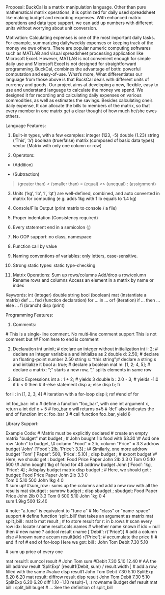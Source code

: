 Proposal:
BuckCal is a matrix manipulation language. Other than pure mathematical matrix operations, it is optimized for daily used spreadsheet like making budget and recording expenses. With enhanced matrix operations and data type support, we can add up numbers with different units without worrying about unit conversion.

Motivation: 
Calculating expenses is one of the most important daily tasks. For example, summarizing daily/weekly expenses or keeping track of the money we owe others. There are popular numeric computing softwares such as MATLAB and visual spreadsheet processing application like Microsoft Excel. However, MATLAB is not convenient enough for simple daily use and Microsoft Excel is not designed for straightforward programming. BuckCal, combines the advantage of both: powerful computation and easy-of-use. What’s more, What differentiates our language from those above is that BuckCal deals with different units of currency and goods. Our project aims at developing a new, flexible, easy to use and understand language to calculate the money we spend. 
We designed it for  recording and calculating daily expenses on various commodities, as well as estimates the savings. Besides calculating one’s daily expense, It can allocate the bills to members of the matrix, so that every member in one matrix get a clear thought of how much he/she owes others.

Language Features:

1.  Built-in types, with a few examples:
integer (123, -5)
double (1.23)
string (‘This’, ‘a’)
boolean (true/false)
matrix (composed of basic data types)
vector (Matrix with only one column or row)

2. Operators: 
+ (Addition) 
- (Subtraction)
> (greater than) 
< (smaller than) 
= (equal) 
<> (unequal)
: (assignment)

3. Units (‘kg’, ‘lb’, ‘l’, ‘qt’) are well-defined, combined, and auto converted in matrix for computing (e.g. adds 1kg with 1 lb equals to 1.4 kg)

4. Console/File Output (print matrix to console / a file)

5. Proper indentation (Consistency required)

6. Every statement end in a semicolon (;)

7. No OOP support: no class, namespace  

8. Function call by value

9. Naming conventions of variables: only letters, case-sensitive.

10. Strong static types: static type-checking

11. Matrix Operations:
Sum up rows/columns 
Add/drop a row/column
Rename rows and columns
Access an element in a matrix by name or index

Keywords: 
int  (integer)
double 
string 
bool (boolean)
mat (instantiate a matrix)
def .... fed (function declaration)
for … in … orf (iteration)
if ... then ... else … fi (branch)
disp (print)

Programming Features:
1. Comments:

\# This is a single-line comment. No multi-line comment support 
This is not comment but /# From here to end is comment 

2. Declaration
int uninit;		# declare an integer without initialization
int i: 2; 		# declare an Integer variable a and initialize as 2
double d: 2.50; 	# declare an floating-point  number 2.50
string s: “this string”;# declare a string s and initialize it
bool a: true;		# declare a boolean
mat m: [1, 2; 4, 5]; 	# declare a matrix: “;” starts a new row, “,” splits elements in
 			same row

3. Basic Expressions
int a : 1 + 2;		# yields 3
double b : 2.0 - 3;  	# yields -1.0 
if b < 0 then		# if-else statement
	disp a;
else
	disp b;
fi

for i : in [1, 2, 3, 4]	# iteration with a for-loop
	disp i;
rof			#end of for

int foo_bar: int  x	# define a function “foo_bar”, with one int argument x, return a int
def x + 5 	# foo_bar x  will returns x+5 
\# ’def’ also indicates the end of function
int c: foo_bar 3	# call function foo_bar, yield 8

Library Support:

Example Code:
\# Matrix must be explicitly declared
\# create an empty matrix "budget"
mat budget ; 
\# John bought 1lb food with $3.30
\# Add one row "John" to budget, 
\# column "Food" = 2lb, column "Price" = 3.3
addrow budget 'John' ['Food': 2lb, 'Price': 3.3] ;
\# Similarly, one more
addrow budget 'Tom' ['Paper': 500, 'Price': 5.10] ;
disp budget ; # export budget 
\# Here, we should get :
budget:
 	Food	Price	Paper
John	2lb	3.3	0	
Tom	0	5.10	500
\# John bought 1kg of food for 4$
addrow budget John [‘Food’: 1kg, ‘Price’: 4]  ;
\#display budget matrix
disp budget ;
\# Here, we should get :
budget:
	Food	Price	Paper
John	2lb	3.3	0	
Tom	0	5.10	500
John	1kg	4	0	
\# sum up!
\#sum_row : sums up the columns and add a new row with all the results
mat sbudget : sumrow budget ;
disp sbudget ;
sbudget:
	Food	Paper	Price
John	2lb	0	3.3	
Tom	0	500	5.10
John	1kg	0	4	
sum	1.9kg	500	12.40

\# note: "a.func" is equivalent to "func a"
\# No "class" or "name-space" support 
\# define function ‘split_bill’ that takes an argument as matrix
mat split_bill : mat b
	mat result ;  # to store result
	for r: in b.rows  # scan every row 
		idx: locate r.name result.cols.names # whether name known
		if idx = null then # new name ?
			addcol result r.name ['Debit': r('Price')] # add a column
		else # known name
			accum  result(idx) r('Price'); # accumulate the price
		fi # end if
	rof # end of for-loop
Here we got:
bill :
	John	Tom
Debit	7.30	5.10

\# sum up price of every one

mat result1: sumcol result 
\#	John	Tom	sum
\#Debit	7.30	5.10	12.40
\# AA the bill 
addrow result ‘SplitExp’ [result1(Debit, sum) / result.width ] # add a row, filled with the same									#value
disp result1
		John	Tom
Debit		7.30	5.10
SplitExp	6.20	6.20
mat result: diffrow  result
disp result
 		John	Tom
Debit		7.30	5.10
SplitExp	6.20	6.20
diff		1.10	-1.10
result(-1, :)  rowname Budget
def result
mat bill : split_bill buget
\# … See the definition of split_bill




